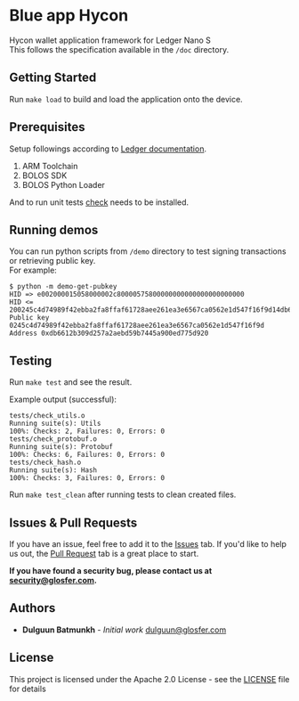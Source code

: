 # Blue app Hycon

Hycon wallet application framework for Ledger Nano S  
This follows the specification available in the `/doc` directory.

## Getting Started

Run `make load` to build and load the application onto the device.

## Prerequisites

Setup followings according to [Ledger documentation](https://ledger.readthedocs.io/en/2/userspace/getting_started.html).
1. ARM Toolchain
2. BOLOS SDK
3. BOLOS Python Loader

And to run unit tests [check](https://libcheck.github.io/check/) needs to be installed.

## Running demos

You can run python scripts from `/demo` directory to test signing transactions or retrieving public key.  
For example:
```Shell
$ python -m demo-get-pubkey
HID => e002000015058000002c80000575800000000000000000000000
HID <= 200245c4d74989f42ebba2fa8ffaf61728aee261ea3e6567ca0562e1d547f16f9d14db6612b309d257a2aebd59b7445a900ed775d9209000
Public key 0245c4d74989f42ebba2fa8ffaf61728aee261ea3e6567ca0562e1d547f16f9d
Address 0xdb6612b309d257a2aebd59b7445a900ed775d920
```

## Testing

Run `make test` and see the result.

Example output (successful):
```Shell
tests/check_utils.o
Running suite(s): Utils
100%: Checks: 2, Failures: 0, Errors: 0
tests/check_protobuf.o
Running suite(s): Protobuf
100%: Checks: 6, Failures: 0, Errors: 0
tests/check_hash.o
Running suite(s): Hash
100%: Checks: 3, Failures: 0, Errors: 0
```
Run `make test_clean` after running tests to clean created files.

## Issues & Pull Requests

If you have an issue, feel free to add it to the [Issues](https://github.com/Team-Hycon/blue-app-hycon/issues) tab.
If you'd like to help us out, the [Pull Request](https://github.com/Team-Hycon/blue-app-hycon/pulls) tab is a great place to start.

**If you have found a security bug, please contact us at [security@glosfer.com](security@glosfer.com).**

## Authors

* **Dulguun Batmunkh** - *Initial work* <dulguun@glosfer.com>

## License

This project is licensed under the Apache 2.0 License - see the [LICENSE](LICENSE) file for details

